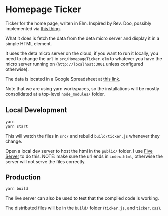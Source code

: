 # Homepage Ticker

Ticker for the home page, writen in Elm. Inspired by Rev. Doo, possibly implemented via [this thing](https://codepen.io/lewismcarey/pen/GJZVoG).

What it does is fetch the data from the deta micro server and display it in a simple HTML element.

It uses the deta micro server on the cloud, if you want to run it locally, you need to change the `url` in `src/HomepageTicker.elm`
to whatever you have the micro server running on (`http://localhost:3001` unless configured otherwise).

The data is located in a Google Spreadsheet at [this link](https://docs.google.com/spreadsheets/d/1E7MW3HpJJNEtByxD2Ej55V60q9OU13t7rGy_le5FcTo/edit?usp=sharing).

Note that we are using yarn workspaces, so the installations will be mostly consolidated at a top-level `node_modules/` folder.

## Local Development

```bash
yarn
yarn start
```

This will watch the files in `src/` and rebuild `build/ticker.js` whenever they change.

Open a local dev server to host the html in the `public/` folder. I use [Five Server](https://marketplace.visualstudio.com/items?itemName=yandeu.five-server) to do this. NOTE: make sure the url ends in `index.html`, otherwise the server will not serve the files correctly.

## Production

```bash
yarn build
```
The live server can also be used to test that the compiled code is working.

The distributed files will be in the `build/` folder (`ticker.js`, and `ticker.css`).
